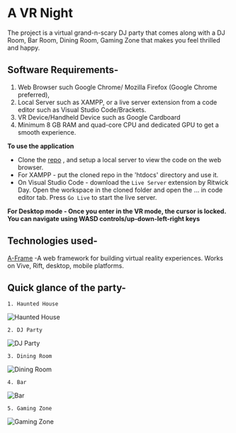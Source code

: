 # A VR Night
The project is a virtual grand-n-scary DJ party that comes along with a DJ Room, Bar Room, Dining Room, Gaming Zone that makes you feel thrilled and happy.

## Software Requirements- 
1. Web Browser such Google Chrome/ Mozilla Firefox (Google Chrome preferred), 
2. Local Server such as XAMPP, or a live server extension from a code editor such as Visual Studio Code/Brackets.
3. VR Device/Handheld Device such as Google Cardboard
4. Minimum 8 GB RAM and quad-core CPU and dedicated GPU to get a smooth experience.

**To use the application**
- Clone the [repo](repo-URL) , and setup a local server to view the code on the web browser.
- For XAMPP - put the cloned repo in the 'htdocs' directory and use it.
- On Visual Studio Code - download the `Live Server` extension by Ritwick Day. Open the workspace in the cloned folder and open the ... in code editor tab. Press `Go Live` to start the live server.

**For Desktop mode - Once you enter in the VR mode, the cursor is locked. You can navigate using WASD controls/up-down-left-right keys**

## Technologies used- 
[A-Frame](https://aframe.io/) -A web framework for building virtual reality experiences. Works on Vive, Rift, desktop, mobile platforms.

## Quick glance of the party-

    1. Haunted House
![Haunted House](https://github.com/ritikajha/vr-night/tree/main/Group_7/gifs/home_gif.gif?raw=true)

    2. DJ Party
![DJ Party](https://github.com/ritikajha/vr-night/tree/main/Group_7/gifs/dj_gif.gif?raw=true)

    3. Dining Room
![Dining Room](https://github.com/ritikajha/vr-night/tree/main/Group_7/gifs/dining_gif.gif?raw=true)

    4. Bar
![Bar](https://github.com/ritikajha/vr-night/tree/main/Group_7/gifs/bar_gif.gif?raw=true)

    5. Gaming Zone
![Gaming Zone](https://github.com/ritikajha/vr-night/tree/main/Group_7/gifs/game_gif.gif?raw=true)
